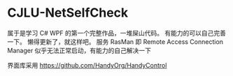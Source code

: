 # CJLU-NetSelfCheck
属于是学习 C# WPF 的第一个完整作品，一堆屎山代码。
有能力的可以自己完善一下。
懒得更新了，就这样吧。
服务 RasMan 即 Remote Access Connection Manager 似乎无法正常启动，有能力的自己解决一下

界面库采用 https://github.com/HandyOrg/HandyControl
